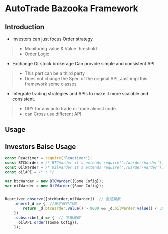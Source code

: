 # AutoTrade Bazooka Framework

## Introduction

* Investors can just focus Order strategy
> * Monitoring value & Value threshold
> * Order Logic

* Exchange Or stock brokerage Can provide simple and consistent API 
> * This part can be a third party
> * Does not change the Spec of the original API, Just impl this framework some classes

* Integrate trading strategies and APIs to make it more scalable and consistent. 
> * DRY for any auto trade or trade almost code.
> * can Cross use different API

## Usage

## Investors Baisc Usage

```javascript
const Reactiver = require('Reactiver');
const BTCWarder = /* BTCWarder it`s extends require('./warder/Warder'); */
const OilWarder = /* OilWarder it`s extends require('./warder/Warder'); */
const oilAPI = /* ; */

var btcWarder = new BTCWarder({Some Cofig});
var oilWarder = new OilWarder({Some Cofig});


Reactiver.observe([btcWarder,oilWarder])  // 監控變數
    .where(_d => {  //設定條件門檻
        return _d.btcWarder.value() > 9000 && _d.oilWarder.value() < 30;
    })
    .subscribe(_d => {  // 下單邏輯
      oilAPI.order({Some Cofig});
    });


```


